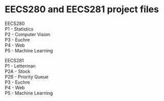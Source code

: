 # EECS280 and EECS281 project files

EECS280\
P1 - Statistics\
P2 - Computer Vision\
P3 - Euchre\
P4 - Web\
P5 - Machine Learning


EECS281\
P1 - Letterman\
P2A - Stock\
P2B - Priority Queue\
P3 - Euchre\
P4 - Web\
P5 - Machine Learning
